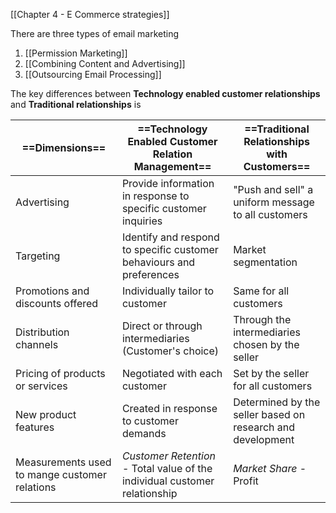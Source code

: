 
[[Chapter 4 - E Commerce strategies]]

There are three types of email marketing
1. [[Permission Marketing]]
2. [[Combining Content and Advertising]]
3. [[Outsourcing Email Processing]]

The key differences between **Technology enabled customer relationships** and **Traditional relationships** is

| **==Dimensions==**                                | **==Technology Enabled Customer Relation Management==**                        | **==Traditional Relationships with Customers==**              |
| --------------------------------------------- | -------------------------------------------------------------------------- | ---------------------------------------------------------- |
| Advertising                                   | Provide information in response to specific customer inquiries             | "Push and sell" a uniform message to all customers         |
| Targeting                                     | Identify and respond to specific customer behaviours and preferences       | Market segmentation                                        |
| Promotions and discounts offered              | Individually tailor to customer                                            | Same for all customers                                     |
| Distribution channels                         | Direct or through intermediaries (Customer's choice)                       | Through the intermediaries chosen by the seller            |
| Pricing of products or services               | Negotiated with each customer                                              | Set by the seller for all customers                        |
| New product features                          | Created in response to customer demands                                    | Determined by the seller based on research and development |
| Measurements used to mange customer relations | *Customer Retention* - Total value of the individual customer relationship | *Market Share* - Profit                                                           |
